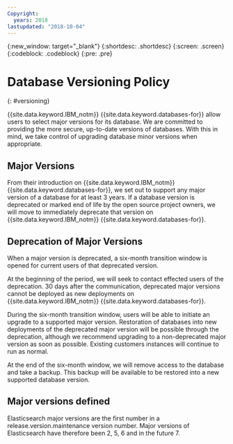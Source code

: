 ```yaml
---
Copyright:
  years: 2018
lastupdated: "2018-10-04"
---
```


{:new_window: target="_blank"}
{:shortdesc: .shortdesc}
{:screen: .screen}
{:codeblock: .codeblock}
{:pre: .pre}


# Database Versioning Policy
{: #versioning}

{{site.data.keyword.IBM_notm}} {{site.data.keyword.databases-for}} allow users to select major versions for its database. We are committed to providing the more secure, up-to-date versions of databases. With this in mind, we take control of upgrading database minor versions when appropriate.

## Major Versions

From their introduction on {{site.data.keyword.IBM_notm}} {{site.data.keyword.databases-for}}, we set out to support any major version of a database for at least 3 years. If a database version is deprecated or marked end of life by the open source project owners, we will move to immediately deprecate that version on {{site.data.keyword.IBM_notm}} {{site.data.keyword.databases-for}}.

## Deprecation of Major Versions 

When a major version is deprecated, a six-month transition window is opened for current users of that deprecated version.

At the beginning of the period, we will seek to contact effected users of the deprecation. 30 days after the communication, deprecated major versions cannot be deployed as new deployments on {{site.data.keyword.IBM_notm}} {{site.data.keyword.databases-for}}.

During the six-month transition window, users will be able to initiate an upgrade to a supported major version. Restoration of databases into new deployments of the deprecated major version will be possible through the deprecation, although we recommend upgrading to a non-deprecated major version as soon as possible. Existing customers instances will continue to run as normal.

At the end of the six-month window, we will remove access to the database and take a backup. This backup will be available to be restored into a new supported database version.

## Major versions defined

Elasticsearch major versions are the first number in a release.version.maintenance version number. Major versions of Elasticsearch have therefore been 2, 5, 6 and in the future 7.

